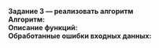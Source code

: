 ﻿<b>Задание 3 — реализовать алгоритм</b><br>
<b>Алгоритм: </b><br>
<b>Описание функций: </b><br>
<b>Обработанные ошибки входных данных: </b><br>
